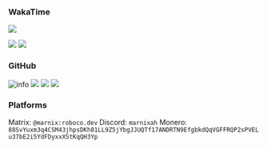 ### WakaTime

<!-- Show an image of my wakatime stats -->
![](https://github-readme-stats.vercel.app/api/wakatime?username=@marnixah&theme=dark)


![](https://wakatime.com/share/@marnixah/ea37ebc8-7f06-4cac-9f83-25086b903849.svg)
![](https://wakatime.com/share/@marnixah/a37f8a24-8956-48de-a39c-d65676e16ab2.svg)


### GitHub

![info](https://github-profile-summary-cards.vercel.app/api/cards/profile-details?username=marnixah&theme=github_dark)
![](https://github-profile-summary-cards.vercel.app/api/cards/stats?username=marnixah&theme=github_dark)
![](https://github-profile-summary-cards.vercel.app/api/cards/productive-time?username=marnixah&theme=github_dark)
![](https://github-readme-stats.vercel.app/api?username=marnixah&count_private=true&show_icons=true&theme=dracula)

### Platforms

Matrix: `@marnix:roboco.dev`
Discord: `marnixah`
Monero: `88SvYuxm3q4CSM43jhpsDKh81LL9Z5jYbgJJUQTf17ANDRTN9EfgbkdQqVGFFRQP2sPVELu37bE2i5YdFDyxxXStKqQH3Yp`
